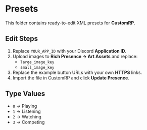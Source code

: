 # Presets

This folder contains ready-to-edit XML presets for **CustomRP**.

## Edit Steps

1. Replace `YOUR_APP_ID` with your Discord **Application ID**.
2. Upload images to **Rich Presence → Art Assets** and replace:
   - `large_image_key`
   - `small_image_key`
3. Replace the example button URLs with your own **HTTPS** links.
4. Import the file in CustomRP and click **Update Presence**.

## Type Values

- `0` → Playing
- `1` → Listening
- `2` → Watching
- `3` → Competing
